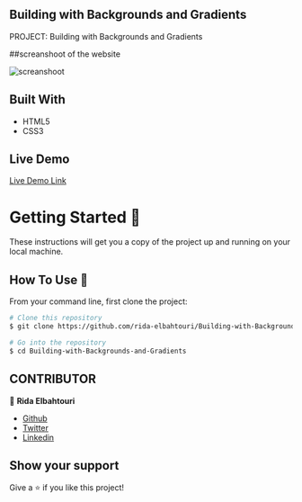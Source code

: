 ## Building with Backgrounds and Gradients

PROJECT: Building with Backgrounds and Gradients

##screanshoot of the website

![screanshoot](https://github.com/rida-elbahtouri/Building-with-Backgrounds-and-Gradients/tree/features-branch/assets/img/Screenshot.png)

## Built With

- HTML5
- CSS3

## Live Demo

[Live Demo Link](https://rawcdn.githack.com/rida-elbahtouri/Building-with-Backgrounds-and-Gradients/ca0ed7747820fa7b9e5c69d9e81555106283e2d6/index.html)

# Getting Started 🚀

These instructions will get you a copy of the project up and running on your local machine.

## How To Use 🔧

From your command line, first clone the project:

```bash
# Clone this repository
$ git clone https://github.com/rida-elbahtouri/Building-with-Backgrounds-and-Gradients.git

# Go into the repository
$ cd Building-with-Backgrounds-and-Gradients

```

## CONTRIBUTOR

👤 **Rida Elbahtouri**

- [Github](https://github.com/rida-elbahtouri)
- [Twitter](https://twitter.com/RElbahtouri)
- [Linkedin](https://www.linkedin.com/in/rida-elbahtouri-36a8a7185/)

## Show your support

Give a ⭐️ if you like this project!
